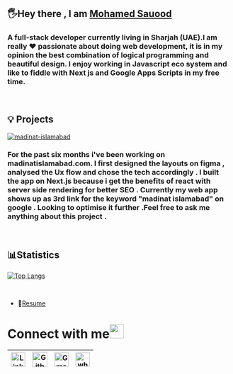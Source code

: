 
## 🖐Hey there ,   I am [Mohamed Sauood](https://sauood.vercel.app/)
### A full-stack developer currently living in Sharjah (UAE).I am really ❤️ passionate about doing web development, it is in my opinion the best combination of logical programming and beautiful design. I enjoy working in Javascript eco system and like to fiddle with Next js and Google Apps Scripts in my free time.

<br/>

## 💡 Projects 

[![madinat-islamabad](https://github-readme-stats.vercel.app/api/pin/?username=mohdsauood&repo=madinat-islamabad&title_color=ff3004&icon_color=ff3004&text_color=9f9f9f&bg_color=white)](https://github.com/mohdsauood/madinat-islamabad)


### For the past six months i've been working on madinatislamabad.com. I first designed the layouts on figma , analysed the Ux flow and chose the tech accordingly . I built the app on Next.js because i get the benefits of react with server side rendering for better SEO . Currently my web app shows up as 3rd link for the keyword "madinat islamabad" on google . Looking to optimise it further .Feel free to ask me anything about this project .

<br/>

## 📊Statistics


[![Top Langs](https://github-readme-stats.vercel.app/api/top-langs/?username=mohdsauood&layout=compact)](https://github.com/anuraghazra/github-readme-stats)

<br/>



-  📝[Resume](https://drive.google.com/file/d/14o2xUR5glFHIWPBvwGZiMHVzru11r_rA/view)

# Connect with me<img src="https://github.com/TheDudeThatCode/TheDudeThatCode/blob/master/Assets/Handshake.gif" height="32px">



| [<img src="https://github.com/TheDudeThatCode/TheDudeThatCode/blob/master/Assets/Linkedin.svg" alt="Linkedin Logo" width="32">](https://www.linkedin.com/in/mohamed-sauood/) |  [<img src="https://cdn.svgporn.com/logos/github-icon.svg" alt="Github logo" width="34">](https://github.com/mohdsauood/)  | [<img src="https://github.com/TheDudeThatCode/TheDudeThatCode/blob/master/Assets/Gmail.svg" alt="Gmail logo" height="32">](mailto:mohamedsauood@gmail.com) | [<img src="https://cdn.svgporn.com/logos/whatsapp.svg" alt="whatsapp logo" height="32">](https://wa.me/971561222712) 
|:---:|:---:|:---:|:---:|



